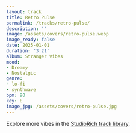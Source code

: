 ```yaml
---
layout: track
title: Retro Pulse
permalink: /tracks/retro-pulse/
description: ''
image: /assets/covers/retro-pulse.webp
image_ready: false
date: 2025-01-01
duration: '3:21'
album: Stranger Vibes
mood:
- Dreamy
- Nostalgic
genre:
- lo-fi
- synthwave
bpm: 90
key: E
image_jpg: /assets/covers/retro-pulse.jpg
---
```


Explore more vibes in the [StudioRich track library](/tracks/).
